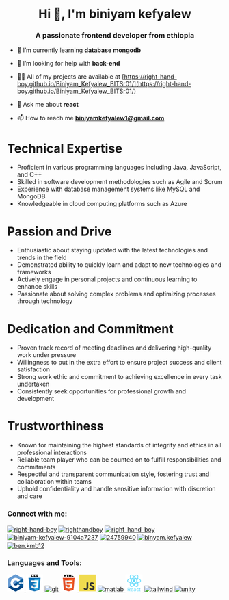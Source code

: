 <h1 align="center">Hi 👋, I'm biniyam kefyalew</h1>
<h3 align="center">A passionate frontend developer from ethiopia</h3>

- 🌱 I’m currently learning **database mongodb**

- 🤝 I’m looking for help with **back-end**

- 👨‍💻 All of my projects are available at [https://right-hand-boy.github.io/Biniyam_Kefyalew_BITSr01/](https://right-hand-boy.github.io/Biniyam_Kefyalew_BITSr01/)

- 💬 Ask me about **react**

- 📫 How to reach me **biniyamkefyalew1@gmail.com**
 <h1>Technical Expertise</h1>
        <ul>
            <li>Proficient in various programming languages including Java, JavaScript, and C++</li>
            <li>Skilled in software development methodologies such as Agile and Scrum</li>
            <li>Experience with database management systems like MySQL and MongoDB</li>
            <li>Knowledgeable in cloud computing platforms such as Azure</li>
        </ul>
        <h1>Passion and Drive</h1>
        <ul>
            <li>Enthusiastic about staying updated with the latest technologies and trends in the field</li>
            <li>Demonstrated ability to quickly learn and adapt to new technologies and frameworks</li>
            <li>Actively engage in personal projects and continuous learning to enhance skills</li>
            <li>Passionate about solving complex problems and optimizing processes through technology</li>
        </ul>
        <h1>Dedication and Commitment</h1>
        <ul>
            <li>Proven track record of meeting deadlines and delivering high-quality work under pressure</li>
            <li>Willingness to put in the extra effort to ensure project success and client satisfaction</li>
            <li>Strong work ethic and commitment to achieving excellence in every task undertaken</li>
            <li>Consistently seek opportunities for professional growth and development</li>
        </ul>
        <h1>Trustworthiness</h1>
        <ul>
            <li>Known for maintaining the highest standards of integrity and ethics in all professional interactions</li>
            <li>Reliable team player who can be counted on to fulfill responsibilities and commitments</li>
            <li>Respectful and transparent communication style, fostering trust and collaboration within teams</li>
            <li>Uphold confidentiality and handle sensitive information with discretion and care</li>
        </ul>
<h3 align="left">Connect with me:</h3>
<p align="left">
<a href="https://codepen.io/right-hand-boy" target="blank"><img align="center" src="https://raw.githubusercontent.com/rahuldkjain/github-profile-readme-generator/master/src/images/icons/Social/codepen.svg" alt="right-hand-boy" height="30" width="40" /></a>
<a href="https://dev.to/righthandboy" target="blank"><img align="center" src="https://raw.githubusercontent.com/rahuldkjain/github-profile-readme-generator/master/src/images/icons/Social/devto.svg" alt="righthandboy" height="30" width="40" /></a>
<a href="https://twitter.com/right_hand_boy" target="blank"><img align="center" src="https://raw.githubusercontent.com/rahuldkjain/github-profile-readme-generator/master/src/images/icons/Social/twitter.svg" alt="right_hand_boy" height="30" width="40" /></a>
<a href="https://linkedin.com/in/biniyam-kefyalew-9104a7237" target="blank"><img align="center" src="https://raw.githubusercontent.com/rahuldkjain/github-profile-readme-generator/master/src/images/icons/Social/linked-in-alt.svg" alt="biniyam-kefyalew-9104a7237" height="30" width="40" /></a>
<a href="https://stackoverflow.com/users/24759940" target="blank"><img align="center" src="https://raw.githubusercontent.com/rahuldkjain/github-profile-readme-generator/master/src/images/icons/Social/stack-overflow.svg" alt="24759940" height="30" width="40" /></a>
<a href="https://fb.com/binyam.kefyalew" target="blank"><img align="center" src="https://raw.githubusercontent.com/rahuldkjain/github-profile-readme-generator/master/src/images/icons/Social/facebook.svg" alt="binyam.kefyalew" height="30" width="40" /></a>
<a href="https://instagram.com/ben.kmb12" target="blank"><img align="center" src="https://raw.githubusercontent.com/rahuldkjain/github-profile-readme-generator/master/src/images/icons/Social/instagram.svg" alt="ben.kmb12" height="30" width="40" /></a>
</p>

<h3 align="left">Languages and Tools:</h3>
<p align="left"> <a href="https://www.w3schools.com/cpp/" target="_blank" rel="noreferrer"> <img src="https://raw.githubusercontent.com/devicons/devicon/master/icons/cplusplus/cplusplus-original.svg" alt="cplusplus" width="40" height="40"/> </a> <a href="https://www.w3schools.com/css/" target="_blank" rel="noreferrer"> <img src="https://raw.githubusercontent.com/devicons/devicon/master/icons/css3/css3-original-wordmark.svg" alt="css3" width="40" height="40"/> </a> <a href="https://git-scm.com/" target="_blank" rel="noreferrer"> <img src="https://www.vectorlogo.zone/logos/git-scm/git-scm-icon.svg" alt="git" width="40" height="40"/> </a> <a href="https://www.w3.org/html/" target="_blank" rel="noreferrer"> <img src="https://raw.githubusercontent.com/devicons/devicon/master/icons/html5/html5-original-wordmark.svg" alt="html5" width="40" height="40"/> </a> <a href="https://developer.mozilla.org/en-US/docs/Web/JavaScript" target="_blank" rel="noreferrer"> <img src="https://raw.githubusercontent.com/devicons/devicon/master/icons/javascript/javascript-original.svg" alt="javascript" width="40" height="40"/> </a> <a href="https://www.mathworks.com/" target="_blank" rel="noreferrer"> <img src="https://upload.wikimedia.org/wikipedia/commons/2/21/Matlab_Logo.png" alt="matlab" width="40" height="40"/> </a> <a href="https://reactjs.org/" target="_blank" rel="noreferrer"> <img src="https://raw.githubusercontent.com/devicons/devicon/master/icons/react/react-original-wordmark.svg" alt="react" width="40" height="40"/> </a> <a href="https://tailwindcss.com/" target="_blank" rel="noreferrer"> <img src="https://www.vectorlogo.zone/logos/tailwindcss/tailwindcss-icon.svg" alt="tailwind" width="40" height="40"/> </a> <a href="https://unity.com/" target="_blank" rel="noreferrer"> <img src="https://www.vectorlogo.zone/logos/unity3d/unity3d-icon.svg" alt="unity" width="40" height="40"/> </a> </p>

